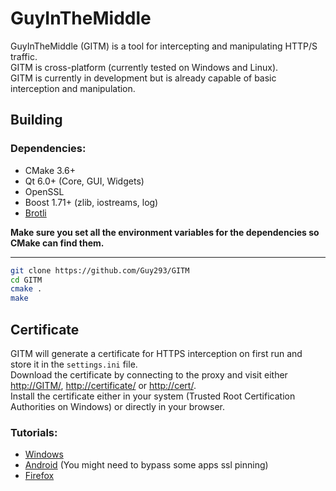 # GuyInTheMiddle

GuyInTheMiddle (GITM) is a tool for intercepting and manipulating HTTP/S traffic.  
GITM is cross-platform (currently tested on Windows and Linux).  
GITM is currently in development but is already capable of basic interception and manipulation.

## Building

### Dependencies:

- CMake 3.6+
- Qt 6.0+ (Core, GUI, Widgets)
- OpenSSL
- Boost 1.71+ (zlib, iostreams, log)
- [Brotli](https://github.com/google/brotli)

**Make sure you set all the environment variables for the dependencies so CMake can find them.**

---

```sh
git clone https://github.com/Guy293/GITM
cd GITM
cmake .
make
```

## Certificate

GITM will generate a certificate for HTTPS interception on first run and store it in the `settings.ini` file.  
Download the certificate by connecting to the proxy and visit either <http://GITM/>, <http://certificate/> or <http://cert/>.  
Install the certificate either in your system (Trusted Root Certification Authorities on Windows) or directly in your browser.
### Tutorials:  
- [Windows](https://learn.microsoft.com/en-us/skype-sdk/sdn/articles/installing-the-trusted-root-certificate)
- [Android](https://stackoverflow.com/a/65319223/9039217) (You might need to bypass some apps ssl pinning)
- [Firefox](https://www.wikihow.com/Install-a-Certificate-on-Android)